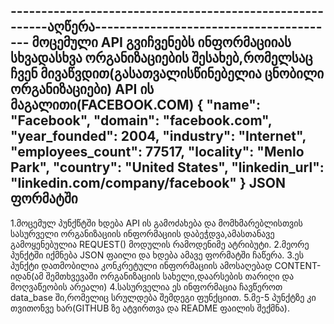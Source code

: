 ---------------------------------------------------------აღწერა----------------------------------------
მოცემული API გვიჩვენებს ინფორმაციიას სხვადასხვა ორგანიზაციების შესახებ,რომელსაც ჩვენ მივაწვდით(გასათვალისწინებელია ცნობილი ორგანიზაციები)
API ის მაგალითი(FACEBOOK.COM)
{
    "name": "Facebook",
    "domain": "facebook.com",
    "year_founded": 2004,
    "industry": "Internet",
    "employees_count": 77517,
    "locality": "Menlo Park",
    "country": "United States",
    "linkedin_url": "linkedin.com/company/facebook"
}
JSON ფორმატში
------------------------------------------------------------------------------------------------------------------------------------------------------------------------------------
1.მოცემულ პუნქწტში ხდება API ის გამოძახება და მომხმარებლისთვის სასურველი ორგანიზაციის ინფორმაციის დაბეჭდვა,ამასთანავე გამოყენებულია REQUEST() მოდულის რამოდენიმე ატრიბუტი.
2.მეორე პუნქტში იქმნება JSON ფაილი და ხდება ამავე ფორმატში ჩაწერა.
3.ეს პუნქტი დათმობილია კონკრეტული ინფორმაციის ამოსაღებად CONTENT-იდან(ამ შემთხვევაში ორგანიზაციის სახელი,დაარსების თარიღი და მოღვაწეობის არეალი)
4.სასურველია ეს ინფორმაცია ჩავწეროთ data_base ში,რომელიც სრულდება შემდეგი ფუნქციით.
5.მე-5 პუნქტზე კი თვითონვე ხარ(GITHUB ზე ატვირთვა და README ფაილის შექმნა).
